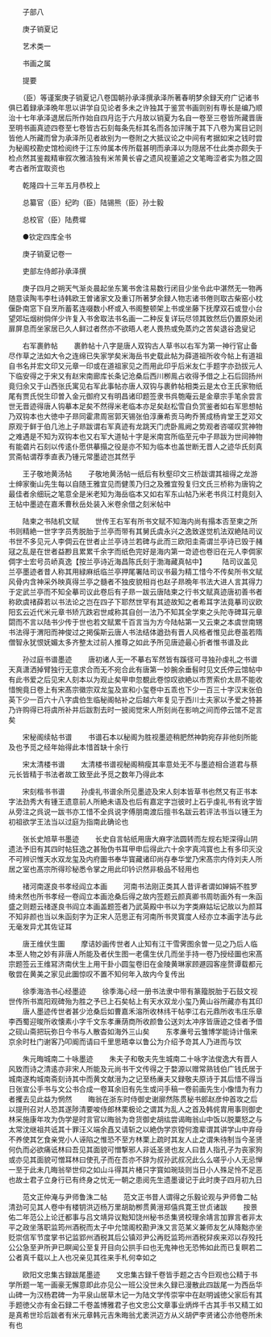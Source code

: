 <!-- { "loadSidebar": true } -->

　　子部八

　　庚子销夏记

　　艺术类一

　　书画之属

　　提要

　　（臣）等谨案庚子销夏记八卷国朝孙承泽撰承泽所著春明梦余録天府广记诸书俱已着録承泽晩年思以讲学自见论者多未之许独其于鉴赏书画则别有専长是编乃顺治十七年承泽退居后所作始自四月迄于六月故以销夏为名自一卷至三卷皆所藏晋唐至明书画真迹四卷至七卷皆古石刻每条先标其名而各加评隲于其下八卷为寓目记则皆他人所藏而曾为承泽所见者故别为一卷附之大抵议论之中间有考据如宋之钱时尝为秘阁校勘史馆检阅终于江东帅属本传所载甚明而承泽以为隠居不仕此类亦颇失于检点然其鉴裁精审叙次雅洁独有米芾黄长睿之遗风视董逌之文笔晦涩者实为胜之固考古者所宜取资也

　　乾隆四十三年五月恭校上

　　总纂官（臣）纪昀（臣）陆锡熊（臣）孙士毅

　　总校官（臣）陆费墀

　　●钦定四库全书

　　庚子销夏记卷一

　　吏部左侍郎孙承泽撰

　　庚子四月之朔天气渐炎晨起坐东篱书舍注易数行闭目少坐令此中湛然无一物再随意读陶韦李杜诗韩欧王曽诸家文及重订所著梦余録人物志诸书倦则取古柴窑小枕偃卧南窓下自烹所蓄茗连啜数小杯或入书阁整顿架上书或坐藤下抚摩双石或登小台望郊坛烟树倘佯少许复入书舍取法书名画一二种反复详玩尽领其致然后仍置原处闭扉屏息而坐家居已久人鲜过者然亦不欲晤人老人畏热或免蒸灼之苦矣退谷逸叟记

　　右军裹鲊帖
　　裹鲊帖十八字是唐人双钩古人草书以右军为第一神行官止备尽作草之法如大令之连绵已失家学矣米海岳书史载此帖为薛道祖所收今帖上有道祖自书名并宏文印又元章一印或在道祖家见之而用此印乎后米友仁手题字亦劲拔元人下临安得之于宋又有赵宋南廊库长条记沧桑后西川栁鳯占收得予借之上石后回扬州竟归余又于山西张氏寓见右军此事帖亦唐人双钩与裹鲊帖相类云是太仓王氏家物纸尾有贾氏悦生印曽入金元御府又有明昌诸印题签隶书呉匏庵云是金章宗手笔余尝言世无晋迹得唐人钩摹本足矣不然得米老临本亦足矣赵松雪自负赏鉴者如右军思想帖乃双钩本也大徳中子昻同霍肃周宻郭天锡张伯淳亷希贡马昫乔篑成杨肯堂王芝邓文原观于鲜于伯几池上子昻跋谓右军真迹有龙跳天门虎卧鳯阙之势观者咨嗟叹赏神物之难遇是不知为双钩本也又右军大道帖十字是米南宫所临至元中子昻跋为世间神物有能砻片石刻以传逺仆愿供摹搨之役是亦不知为临本也盖世断无晋人之迹华氏刻真赏斋帖谓荐季直表乃锺元常墨迹岂其然乎

　　王子敬地黄汤帖
　　子敬地黄汤帖一纸后有秋壑印文三桥跋谓其祖得之龙游士绅家衡山先生每以自随王雅宜见而健羡乃归之及雅宜殁复归文氏三桥称为唐钩之最佳者余细玩之笔意全是米老知为海岳临本又如右军东山帖乃米老书呉江村竟刻入王帖中墨迹在嘉禾曹秋岳处装入米卷余借之刻米帖中

　　陆柬之书陆机文赋
　　世传王右军有所书文赋不知海内尚有搨本否至柬之所书则精絶一世字字员秀脱胎于兰亭而带有其舅氏虞永兴之逸致遂觉机法双絶陆司议书世不多见元人李倜云在世者止兰亭诗兰若碑与此而三欧阳圭斋谓兰亭诗已毁于赭冦之乱是在世者益尠且累累千余字而纸色完好是海内第一竒迹也卷旧在元人李倜家倜字士宏号员峤真逸【按兰亭诗近海昌陈氏刻于渤海藏真帖中】
　　陆司议盖见兰亭墨迹者昔人称其用緑麻纸临兰亭押尾署陆司议书最为精工惜今不传矣所书文赋风骨内含神采外映真得兰亭之髓者不独皮貌相肖也赵子昻晩年书法大进人言其得力于定武兰亭而不知全摹司议此卷后有子昻一跋云唐陆柬之行书文赋真迹唐初善书者称欧虞禇薛若以书法论之岂在四子下耶然世罕有其迹故知之者希耳字法竟摹司议欧阳玄云近代米元章书矫亢跌宕世咸称其自创一法乃不知其全学柬之头陀寺碑耳元章閟而不言以陆书少传于世也若文赋累千百言当为方今陆帖第一又云柬之本虞世南甥书法得于渭阳而神俊过之掲傒斯云唐人书法结体遒劲有晋人风格者惟见此卷虽若隋僧智永犹恨妩媚太多齐整太过前人推尊之如此予所见唐迹最心折者惟书谱及此

　　孙过庭书谱墨迹
　　唐初诸人无一不摹右军然皆有蹊径可寻独孙虔礼之书谱天真潇洒掉臂独行无意求合而无不宛合此有唐第一妙腕余垂髫时见文氏停云馆帖中有此书爱之后见宋人刻本以为观止矣甲申忽覩此卷惊叹欲絶以市贾索价太昻不能收惜惋竟日卷上有宋髙宗徽宗双龙玺及宣和小玺卷中五乖也下少一百三十字汉末张伯英下少一百六十八字虞伯生临秘阁帖补之后越六年复见于西川士夫家以予爱之特甚乃许购得已将虞所补并后跋割去时一披阅觉宋人所刻尚在影响之间而停云馆不足言矣

　　宋秘阁续帖书谱
　　书谱石本以秘阁为胜视墨迹稍肥然神韵宛存非他刻所能及也予觅之经年始得此本惜首缺十余行

　　宋太清楼书谱
　　太清楼书谱视秘阁稍瘦其率意处无不与墨迹相合道君与蔡元长皆精于书法者故工致至此予觅之数年乃得此本

　　宋刻楷书书谱
　　孙虔礼书谱余所见墨迹及宋人刻本皆草书也然又有正书本字法劲秀大有锺王遗意前人所絶未语及也后有嘉定字岂彼时上石乎虔礼书有讹字皆从旁注之呉说一跋书亦工惜不全呉说字傅朋南渡后擅书名跋云若评法书当以锺王为初祖欲学王法当以过庭为指南此确论也

　　张长史旭草书墨迹
　　长史自言帖纸用唐大麻字法圆转而左规右矩深得山阴遗法予旧有其四时帖狂逸之甚殆伪书耳甲申后得此六十余字真鸿寳也上有多印灭没不可辨识惟天水双龙玺及内府圗书奉华寳藏诸印尚存奉华堂乃宋髙宗内侍刘夫人所居之室也髙宗所得珍秘悉令掌之用此印钤识然非极品不轻用也

　　禇河南遂良书孝经阎立本画
　　河南书法刚正类其人昔评者谓如婵娟不胜罗绮未然也所书孝经一卷阎立本画沧桑后得之故内签题云颜真卿书周昉画外有一朱函盛之则题云禇遂良书阎立本画盖题签者乃武英殿中书以为字类麻姑坛记故以为颜耳不知非颜也当以朱函刻字为正宋人范思正有河南所书灵寳度人经亦立本画字法与此无毫发异尤其佐证耳

　　唐王维伏生圗
　　摩诘妙画传世者人止知有江干雪霁图余曽一见之乃后人临本至人物之妙有非唐人所能及者伏生图一老儒生伏几而坐手持一卷乃授经圗也宋髙宗题签云王维冩济南伏生上用干卦小圆玺卷旧在金陵黄琳家顾遯园客座赘谭载都元敬尝在黄美之家见此圗惊叹不置不知何年入故内今复传出

　　徐季海浩书心经墨迹
　　徐季海心经一册书法隶中带有篆籀脱胎于石鼓文视世传所书嵩阳观碑殆为胜之予已上石矣帖上有天水双龙小玺乃黄山谷所藏亦有其印
　　唐人墨迹传世者甚少沧桑后如曹嘉禾溶所收林纬干帖李江右元鼎所收韦庄乐章李西蜀迎晙所收懐素小字千文东孝亷荫商所收颜鲁公送刘太冲序皆唐迹之佳者予借之砚山斋把玩弥日今书与人散杳如海外三山矣
　　东孝亷号云雏博学能诗计偕来京余时杜门谢客乃叩阍而请曰千里思晤幸以鲁公为介绍予竒其人乃进而与饮

　　朱元晦城南二十咏墨迹
　　朱夫子和敬夫先生城南二十咏字法俊逸大有晋人风致而诗之清逺亦非宋人所能及元尚书干文传得之于婺源以赠常熟钱伯广钱氏居于城南遂构城南斋刻诗其中而黄文献溍为之记至杨亷夫又録敬夫原诗于其后惜不得当日张宣公手书与文公书合成一卷耳余旧有先生或问手稿一卷前画先生小像惜为有力者攫去见此益为惘然
　　晦翁在浙东时侍御史谢廓然陈贯秘书郎赵彦仲首攻之后以提刑召对人恐其遂陟清要唆侍郎林栗极论之谓其为乱人之首及韩侂胄用事则御史林采施康年攻为伪学是时言官以晦翁为竒货御史胡纮尝谒晦翁山中饭以脱粟怒之与太常沈继祖共诋其十罪汪义端余嚞又请斩之以絶伪学京镗何澹辈谓其讲学山中弃母不养使其乞食亲党小人诬陷之惟恐不至方林栗上疏时其友人止之谓朱待制当今圣贤何仇而必欲痛诋林曰吾见其面貌可憎撃邪人非诋圣贤也友人曰昔人指孔子为丧家狗或亦见其面貌可憎耳林曰使孔子而在吾亦不辞为叔孙武叔况此么么嗟乎小人无忌惮一至于此未几晦翁举世仰之如山斗得其片楮只字寳如琬琰则当日小人殊足怜不足恶也故士君子立身行已有终身之忧无一朝之患阅先生遗墨谩记于此时庚子四月初九日

　　范文正仲淹与尹师鲁洙二帖
　　范文正书昔人谓得之乐毅论观与尹师鲁二帖清劲可见其人卷中有楼钥洪迈杨万里胡助栁贯黄溍郑僖呉寛王世贞诸跋
　　按景佑二年范公上论迁都事与吕文靖异议黜知饶州秘书丞集贤校理余靖言加罪言者非太平之政坐落职监筠州酒税而太子中允馆阁校勘尹洙又言范某义兼师友乞从降黜亦坐贬崇信军节度掌书记监郢州酒税其后公镇邓尹公再贬监筠州酒税舁疾来邓以存殁托公公急至尹所尹已瞑闻公至复开目向公拱手曰也无鬼神也无恐怖如此而已复瞑若二公者真千载以上人也况亲见其徃来手札何幸如之

　　欧阳文忠集古録跋尾墨迹
　　文忠集古録千卷皆手题之古今巨观也公精于书学所题一笔一画豪无懈意即此亦见公一班公没世未久録已漫散此四跋尾一为西岳华山碑一为汉杨君碑一为平泉山居草木记一为陆文学传崇寜中在赵明诚徳父家后有其手题徳父亦有金石録二千卷盖博雅君子也文忠公文章事业炳烨千古其手书又精工如是真希世珍后跋者有米元章韩元吉朱晦翁尤袤洪迈方从义胡俨李贤诸公亦他卷所未有也
